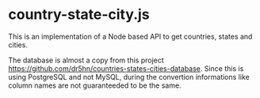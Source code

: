 # country-state-city.js
This is an implementation of a Node based API to get countries, states and cities.

The database is almost a copy from this project https://github.com/dr5hn/countries-states-cities-database. Since this is using PostgreSQL and not MySQL, during the convertion informations like column names are not guaranteeded to be the same.